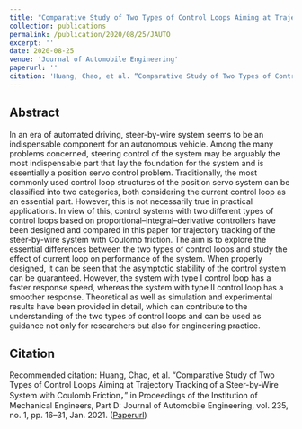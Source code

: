 ```yaml
---
title: "Comparative Study of Two Types of Control Loops Aiming at Trajectory Tracking of a Steer-by-Wire System With Coulomb Friction"
collection: publications
permalink: /publication/2020/08/25/JAUTO
excerpt: ''
date: 2020-08-25
venue: 'Journal of Automobile Engineering'
paperurl: ''
citation: 'Huang, Chao, et al. “Comparative Study of Two Types of Control Loops Aiming at Trajectory Tracking of a Steer-by-Wire System with Coulomb Friction，” in Proceedings of the Institution of Mechanical Engineers, Part D: Journal of Automobile Engineering, vol. 235, no. 1, pp. 16–31, Jan. 2021.'
---
```


## Abstract
In an era of automated driving, steer-by-wire system seems to be an indispensable component for an autonomous vehicle. Among the many problems concerned, steering control of the system may be arguably the most indispensable part that lay the foundation for the system and is essentially a position servo control problem. Traditionally, the most commonly used control loop structures of the position servo system can be classified into two categories, both considering the current control loop as an essential part. However, this is not necessarily true in practical applications. In view of this, control systems with two different types of control loops based on proportional–integral–derivative controllers have been designed and compared in this paper for trajectory tracking of the steer-by-wire system with Coulomb friction. The aim is to explore the essential differences between the two types of control loops and study the effect of current loop on performance of the system. When properly designed, it can be seen that the asymptotic stability of the control system can be guaranteed. However, the system with type I control loop has a faster response speed, whereas the system with type II control loop has a smoother response. Theoretical as well as simulation and experimental results have been provided in detail, which can contribute to the understanding of the two types of control loops and can be used as guidance not only for researchers but also for engineering practice.

## Citation
Recommended citation: Huang, Chao, et al. “Comparative Study of Two Types of Control Loops Aiming at Trajectory Tracking of a Steer-by-Wire System with Coulomb Friction，” in Proceedings of the Institution of Mechanical Engineers, Part D: Journal of Automobile Engineering, vol. 235, no. 1, pp. 16–31, Jan. 2021. ([Paperurl](https://www.sciencedirect.com/science/article/pii/S0951832019305034))
